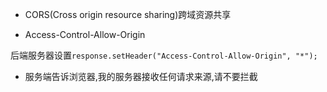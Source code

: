 - CORS(Cross origin resource sharing)跨域资源共享

- Access-Control-Allow-Origin

后端服务器设置`response.setHeader("Access-Control-Allow-Origin", "*");`
- 服务端告诉浏览器,我的服务器接收任何请求来源,请不要拦截
